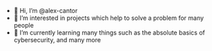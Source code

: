 - 👋 Hi, I’m @alex-cantor
- 👀 I’m interested in projects which help to solve a problem for many people
- 🌱 I’m currently learning many things such as the absolute basics of cybersecurity, and many more
